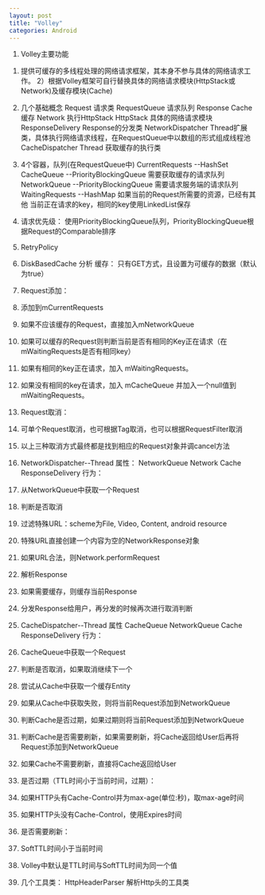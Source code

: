 ```yaml
---
layout: post
title: "Volley"
categories: Android
---
```

1. Volley主要功能
1) 提供可缓存的多线程处理的网络请求框架，其本身不参与具体的网络请求工作。
2）根据Volley框架可自行替换具体的网络请求模块(HttpStack或Network)及缓存模块(Cache)

2. 几个基础概念
Request          请求类
RequestQueue     请求队列
Response
Cache            缓存
Network          执行HttpStack
HttpStack        具体的网络请求模块
ResponseDelivery Response的分发类
NetworkDispatcher  Thread扩展类，具体执行网络请求线程，在RequestQueue中以数组的形式组成线程池
CacheDispatcher    Thread 获取缓存的执行类

3. 4个容器，队列(在RequestQueue中)
CurrentRequests  --HashSet
CacheQueue       --PriorityBlockingQueue   需要获取缓存的请求队列
NetworkQueue     --PriorityBlockingQueue   需要请求服务端的请求队列
WaitingRequests  --HashMap 如果当前的Request所需要的资源，已经有其他 当前正在请求的key，相同的key使用LinkedList保存


4. 请求优先级：
使用PriorityBlockingQueue队列，PriorityBlockingQueue根据Request的Comparable排序

5. RetryPolicy

6. DiskBasedCache 分析
缓存：
只有GET方式，且设置为可缓存的数据（默认为true）


7. Request添加：
1. 添加到mCurrentRequests
2. 如果不应该缓存的Request，直接加入mNetworkQueue
3. 如果可以缓存的Request则判断当前是否有相同的Key正在请求（在mWaitingRequests是否有相同key）
4. 如果有相同的key正在请求，加入 mWaitingRequests。
5. 如果没有相同的key在请求，加入 mCacheQueue 并加入一个null值到 mWaitingRequests。

8. Request取消：
1. 可单个Request取消，也可根据Tag取消，也可以根据RequestFilter取消
2. 以上三种取消方式最终都是找到相应的Request对象并调cancel方法



9. NetworkDispatcher--Thread
属性：
NetworkQueue
Network
Cache
ResponseDelivery
行为：
1. 从NetworkQueue中获取一个Request
2. 判断是否取消
3. 过滤特殊URL：scheme为File, Video, Content, android resource
4. 特殊URL直接创建一个内容为空的NetworkResponse对象
5. 如果URL合法，则Network.performRequest
6. 解析Response
7. 如果需要缓存，则缓存当前Response
8. 分发Response给用户，再分发的时候再次进行取消判断




10. CacheDispatcher--Thread
属性
CacheQueue
NetworkQueue
Cache
ResponseDelivery
行为：
1. CacheQueue中获取一个Request
2. 判断是否取消，如果取消继续下一个
3. 尝试从Cache中获取一个缓存Entity
4. 如果从Cache中获取失败，则将当前Request添加到NetworkQueue
5. 判断Cache是否过期，如果过期则将当前Request添加到NetworkQueue
6. 判断Cache是否需要刷新，如果需要刷新，将Cache返回给User后再将Request添加到NetworkQueue
7. 如果Cache不需要刷新，直接将Cache返回给User


11. 是否过期（TTL时间小于当前时间，过期）：
1. 如果HTTP头有Cache-Control并为max-age(单位:秒)，取max-age时间
2. 如果HTTP头没有Cache-Control，使用Expires时间

12. 是否需要刷新：
1. SoftTTL时间小于当前时间
2. Volley中默认是TTL时间与SoftTTL时间为同一个值


13. 几个工具类：
HttpHeaderParser 解析Http头的工具类

